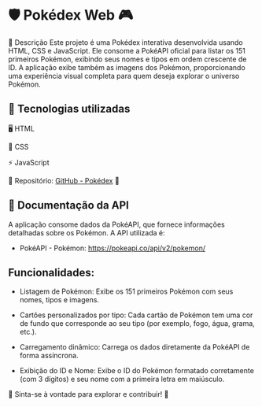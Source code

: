 # 🛡️ Pokédex Web 🎮
📌 Descrição
Este projeto é uma Pokédex interativa desenvolvida usando HTML, CSS e JavaScript. Ele consome a PokéAPI oficial para listar os 151 primeiros Pokémon, exibindo seus nomes e tipos em ordem crescente de ID. A aplicação exibe também as imagens dos Pokémon, proporcionando uma experiência visual completa para quem deseja explorar o universo Pokémon.

## 🚀 Tecnologias utilizadas

🖥️ HTML

🎨 CSS

⚡ JavaScript

🔗 Repositório:
 [GitHub - Pokédex](https://github.com/ExoticAndrew/Pokedex.git) 🔗

## 📡 Documentação da API

A aplicação consome dados da PokéAPI, que fornece informações detalhadas sobre os Pokémon. A API utilizada é:

- PokéAPI - Pokémon: https://pokeapi.co/api/v2/pokemon/
## Funcionalidades:

- Listagem de Pokémon: Exibe os 151 primeiros Pokémon com seus nomes, tipos e imagens.

- Cartões personalizados por tipo: Cada cartão de Pokémon tem uma cor de fundo que corresponde ao seu tipo (por exemplo, fogo, água, grama, etc.).

- Carregamento dinâmico: Carrega os dados diretamente da PokéAPI de forma assíncrona.

- Exibição do ID e Nome: Exibe o ID do Pokémon formatado corretamente (com 3 dígitos) e seu nome com a primeira letra em maiúsculo.

📢 Sinta-se à vontade para explorar e contribuir! 🌟
